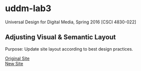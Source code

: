 # uddm-lab3
Universal Design for Digital Media, Spring 2016 [CSCI 4830-022]

## Adjusting Visual & Semantic Layout
Purpose: Update site layout according to best design practices.

[Original Site](http://webdevgroupcu.org/chhs9974/uddm-lab3/site.html)<br/>
[New Site](http://webdevgroupcu.org/chhs9974/uddm-lab3/site2.html)
